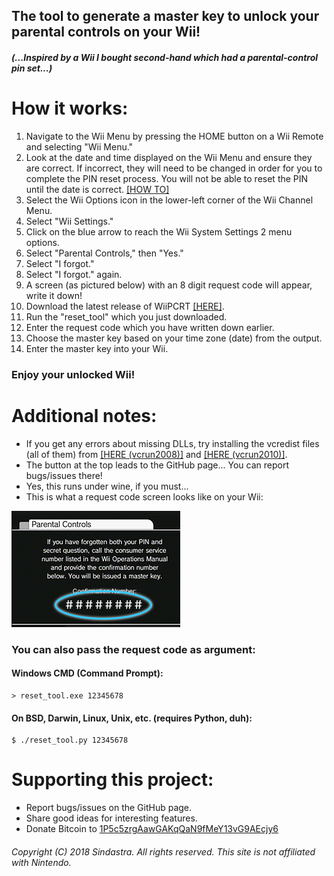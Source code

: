 ## The tool to generate a master key to unlock your parental controls on your Wii!

##### (...Inspired by a Wii I bought second-hand which had a parental-control pin set...)

# How it works:
1. Navigate to the Wii Menu by pressing the HOME button on a Wii Remote and selecting "Wii Menu."
2. Look at the date and time displayed on the Wii Menu and ensure they are correct. If incorrect, they will need to be changed in order for you to complete the PIN reset process. You will not be able to reset the PIN until the date is correct. [[HOW TO]](https://tinyurl.com/ybq5md73)
3. Select the Wii Options icon in the lower-left corner of the Wii Channel Menu.
4. Select "Wii Settings."
5. Click on the blue arrow to reach the Wii System Settings 2 menu options.
6. Select "Parental Controls," then "Yes."
7. Select "I forgot."
8. Select "I forgot." again.
9. A screen (as pictured below) with an 8 digit request code will appear, write it down!
10. Download the latest release of WiiPCRT [[HERE]](https://github.com/sindastra/WiiPCRT/releases).
11. Run the "reset_tool" which you just downloaded.
12. Enter the request code which you have written down earlier.
13. Choose the master key based on your time zone (date) from the output.
14. Enter the master key into your Wii.

### Enjoy your unlocked Wii!

# Additional notes:

* If you get any errors about missing DLLs, try installing the vcredist files (all of them) from [[HERE (vcrun2008)]](https://www.microsoft.com/en-us/download/details.aspx?id=29) and [[HERE (vcrun2010)]](https://www.microsoft.com/en-us/download/details.aspx?id=5555).
* The button at the top leads to the GitHub page... You can report bugs/issues there!
* Yes, this runs under wine, if you must...
* This is what a request code screen looks like on your Wii:

![sample-screen](request_sample.png "Screen on your Wii")

### You can also pass the request code as argument:
#### Windows CMD (Command Prompt):
```
> reset_tool.exe 12345678
```
#### On BSD, Darwin, Linux, Unix, etc. (requires Python, duh):
```
$ ./reset_tool.py 12345678
```

# Supporting this project:
* Report bugs/issues on the GitHub page.
* Share good ideas for interesting features.
* Donate Bitcoin to [1P5c5zrgAawGAKqQaN9fMeY13vG9AEcjy6](https://blockchain.info/payment_request?address=1P5c5zrgAawGAKqQaN9fMeY13vG9AEcjy6)

###### Copyright (C) 2018 Sindastra. All rights reserved. This site is not affiliated with Nintendo.
